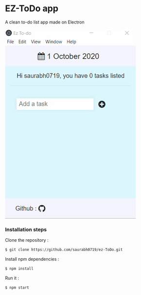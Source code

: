 # EZ-ToDo app

A clean to-do list app made on Electron

![](demo.gif)

### Installation steps
Clone the repository :
```sh
$ git clone https://github.com/saurabh0719/ez-ToDo.git
```
Install npm dependencies :
```sh
$ npm install
```
Run it :
```sh
$ npm start
```
